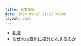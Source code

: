 ```yaml
---
title: 日本語版
date: 2024-09-07 21:23 +0900
layout: post
---
```


- [乳液](./乳液.md)
- [なぜ木は直角に枝分かれするのか](./なぜ木は直角に枝分かれするのか.md)
